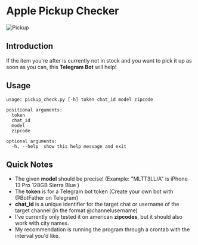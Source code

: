 # Apple Pickup Checker

![Pickup](https://i1.wp.com/9to5mac.com/wp-content/uploads/sites/6/2020/09/apple_express_burlingame_hero.jpg?w=2000&quality=82&strip=all&ssl=1)

## Introduction

If the item you're after is currently not in stock and you want to pick it up as soon as you can, this **Telegram Bot**
will help!

## Usage
```
usage: pickup_check.py [-h] token chat_id model zipcode

positional arguments:
  token
  chat_id
  model
  zipcode

optional arguments:
  -h, --help  show this help message and exit
```

## Quick Notes
- The given **model** should be precise! (Example: "MLTT3LL/A" is iPhone 13 Pro 128GB Sierra Blue
)
- The **token** is for a Telegram bot token (Create your own bot with @BotFather on Telegram)
- **chat_id** is a unique identifier for the target chat or username of the target channel (in the format @channelusername)
- I've currently only tested it on american **zipcodes**, but it should also work with city names.
- My recommendation is running the program through a crontab with the interval you'd like.